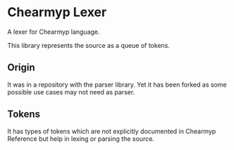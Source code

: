 # Chearmyp Lexer
A lexer for Chearmyp language.

This library represents the source as a queue of tokens.

## Origin
It was in a repository with the parser library. Yet it has been forked as some possible use cases
may not need as parser.

## Tokens
It has types of tokens which are not explicitly documented in Chearmyp Reference but help in lexing
or parsing the source.
